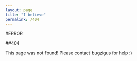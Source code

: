 ```yaml
---
layout: page
title: "I believe"
permalink: /404
---
```


#ERROR

##404

This page was not found! Please contact bugzigus for help :)
